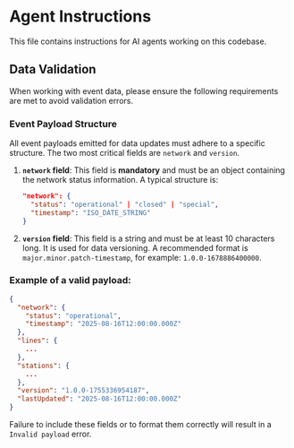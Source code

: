 # Agent Instructions

This file contains instructions for AI agents working on this codebase.

## Data Validation

When working with event data, please ensure the following requirements are met to avoid validation errors.

### Event Payload Structure

All event payloads emitted for data updates must adhere to a specific structure. The two most critical fields are `network` and `version`.

1.  **`network` field**: This field is **mandatory** and must be an object containing the network status information. A typical structure is:
    ```json
    "network": {
      "status": "operational" | "closed" | "special",
      "timestamp": "ISO_DATE_STRING"
    }
    ```

2.  **`version` field**: This field is a string and must be at least 10 characters long. It is used for data versioning. A recommended format is `major.minor.patch-timestamp`, for example: `1.0.0-1678886400000`.

### Example of a valid payload:

```json
{
  "network": {
    "status": "operational",
    "timestamp": "2025-08-16T12:00:00.000Z"
  },
  "lines": {
    ...
  },
  "stations": {
    ...
  },
  "version": "1.0.0-1755336954187",
  "lastUpdated": "2025-08-16T12:00:00.000Z"
}
```

Failure to include these fields or to format them correctly will result in a `Invalid payload` error.
